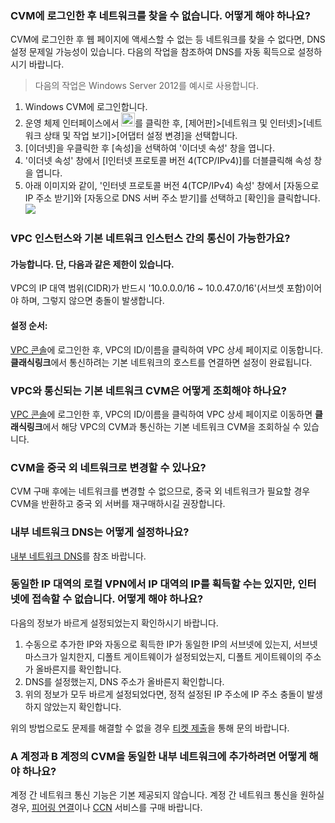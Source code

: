 ### CVM에 로그인한 후 네트워크를 찾을 수 없습니다. 어떻게 해야 하나요?
CVM에 로그인한 후 웹 페이지에 액세스할 수 없는 등 네트워크를 찾을 수 없다면, DNS 설정 문제일 가능성이 있습니다. 다음의 작업을 참조하여 DNS를 자동 획득으로 설정하시기 바랍니다.
> 다음의 작업은 Windows Server 2012를 예시로 사용합니다.
> 
1. Windows CVM에 로그인합니다.
2. 운영 체제 인터페이스에서 <img src="https://main.qcloudimg.com/raw/87d894e564b7e837d9f478298cf2e292.png" style="margin: 0;width: 22px;">를 클릭한 후, [제어판]>[네트워크 및 인터넷]>[네트워크 상태 및 작업 보기]>[어댑터 설정 변경]을 선택합니다.
3. [이더넷]을 우클릭한 후 [속성]을 선택하여 '이더넷 속성' 창을 엽니다.
4. '이더넷 속성' 창에서 [I인터넷 프로토콜 버전 4(TCP/IPv4)]를 더블클릭해 속성 창을 엽니다.
5. 아래 이미지와 같이, '인터넷 프로토콜 버전 4(TCP/IPv4) 속성' 창에서 [자동으로 IP 주소 받기]와 [자동으로 DNS 서버 주소 받기]를 선택하고 [확인]을 클릭합니다.
![](https://main.qcloudimg.com/raw/8a597efe05adc2f96d4b40b6cd633ca4.png)

### VPC 인스턴스와 기본 네트워크 인스턴스 간의 통신이 가능한가요?

#### 가능합니다. 단, 다음과 같은 제한이 있습니다.
VPC의 IP 대역 범위(CIDR)가 반드시 '10.0.0.0/16 ~ 10.0.47.0/16'(서브셋 포함)이어야 하며, 그렇지 않으면 충돌이 발생합니다.

#### 설정 순서:
[VPC 콘솔](https://console.cloud.tencent.com/vpc/vpc?rid=1)에 로그인한 후, VPC의 ID/이름을 클릭하여 VPC 상세 페이지로 이동합니다. **클래식링크**에서 통신하려는 기본 네트워크의 호스트를 연결하면 설정이 완료됩니다. 

### VPC와 통신되는 기본 네트워크 CVM은 어떻게 조회해야 하나요?
[VPC 콘솔](https://console.cloud.tencent.com/vpc/vpc?rid=1)에 로그인한 후, VPC의 ID/이름을 클릭하여 VPC 상세 페이지로 이동하면 **클래식링크**에서 해당 VPC의 CVM과 통신하는 기본 네트워크 CVM을 조회하실 수 있습니다.

### CVM을 중국 외 네트워크로 변경할 수 있나요?
CVM 구매 후에는 네트워크를 변경할 수 없으므로, 중국 외 네트워크가 필요할 경우 CVM을 반환하고 중국 외 서버를 재구매하시길 권장합니다.

### 내부 네트워크 DNS는 어떻게 설정하나요?
[내부 네트워크 DNS](https://intl.cloud.tencent.com/document/product/213/5225)를 참조 바랍니다.

### 동일한 IP 대역의 로컬 VPN에서 IP 대역의 IP를 획득할 수는 있지만, 인터넷에 접속할 수 없습니다. 어떻게 해야 하나요?

다음의 정보가 바르게 설정되었는지 확인하시기 바랍니다.
1. 수동으로 추가한 IP와 자동으로 획득한 IP가 동일한 IP의 서브넷에 있는지, 서브넷 마스크가 일치한지, 디폴트 게이트웨이가 설정되었는지, 디폴트 게이트웨이의 주소가 올바른지를 확인합니다.
2. DNS를 설정했는지, DNS 주소가 올바른지 확인합니다.
3. 위의 정보가 모두 바르게 설정되었다면, 정적 설정된 IP 주소에 IP 주소 충돌이 발생하지 않았는지 확인합니다.
  
위의 방법으로도 문제를 해결할 수 없을 경우 [티켓 제출](https://console.cloud.tencent.com/workorder/category)을 통해 문의 바랍니다.

### A 계정과 B 계정의 CVM을 동일한 내부 네트워크에 추가하려면 어떻게 해야 하나요?

계정 간 네트워크 통신 기능은 기본 제공되지 않습니다. 계정 간 네트워크 통신을 원하실 경우, [피어링 연결](https://intl.cloud.tencent.com/document/product/553/35190)이나 [CCN](https://intl.cloud.tencent.com/document/product/1003/31987) 서비스를 구매 바랍니다.
